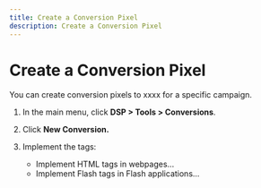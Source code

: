 ```yaml
---
title: Create a Conversion Pixel
description: Create a Conversion Pixel
---
```

# Create a Conversion Pixel

<!-- FOr search, you have to specify transaction properties to track. These are configured for a specific conversion type -- not just any metric you want. Clarify if you can/should use both types of tags on your sites, or if you'd only do that if you also have Search. I assume  the Search and DSP conversions won't overlap/join if they use different tags. -->

<!-- why are they associated with just one campaign? -->

You can create conversion pixels to xxxx  for a specific campaign.

1. In the main menu, click **DSP > Tools > Conversions**.
1. Click **New Conversion.** 


1. Implement the tags:
    * Implement HTML tags in webpages...
    * Implement Flash tags in Flash applications...